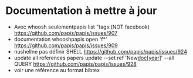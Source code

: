 # Documentation à mettre à jour 

- Avec whoosh seulementpapis list "tags:(NOT facebook) https://github.com/papis/papis/issues/907
- documentation whooshpapis open 'f*' https://github.com/papis/papis/issues/909
- nushellne pas définir SHELL https://github.com/papis/papis/issues/924
- update all references papers update --set ref 'New[doc[year]](doc[year])' --all QUERY https://github.com/papis/papis/issues/928
- voir une référence au format bibtex


